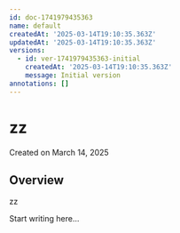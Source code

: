 ```yaml
---
id: doc-1741979435363
name: default
createdAt: '2025-03-14T19:10:35.363Z'
updatedAt: '2025-03-14T19:10:35.363Z'
versions:
  - id: ver-1741979435363-initial
    createdAt: '2025-03-14T19:10:35.363Z'
    message: Initial version
annotations: []
---
```



# zz

Created on March 14, 2025


## Overview

zz


Start writing here...
